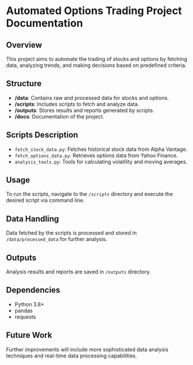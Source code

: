 
# Automated Options Trading Project Documentation

## Overview

This project aims to automate the trading of stocks and options by fetching data, analyzing trends, and making decisions based on predefined criteria.

## Structure

- **/data**: Contains raw and processed data for stocks and options.
- **/scripts**: Includes scripts to fetch and analyze data.
- **/outputs**: Stores results and reports generated by scripts.
- **/docs**: Documentation of the project.

## Scripts Description

- `fetch_stock_data.py`: Fetches historical stock data from Alpha Vantage.
- `fetch_options_data.py`: Retrieves options data from Yahoo Finance.
- `analysis_tools.py`: Tools for calculating volatility and moving averages.

## Usage

To run the scripts, navigate to the `/scripts` directory and execute the desired script via command line.

## Data Handling

Data fetched by the scripts is processed and stored in `/data/processed_data` for further analysis.

## Outputs

Analysis results and reports are saved in `/outputs` directory.

## Dependencies

- Python 3.8+
- pandas
- requests

## Future Work

Further improvements will include more sophisticated data analysis techniques and real-time data processing capabilities.
